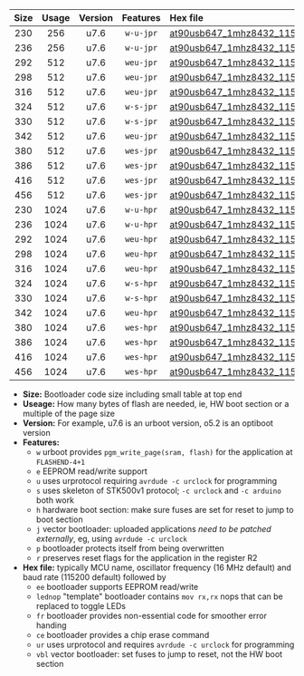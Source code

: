 |Size|Usage|Version|Features|Hex file|
|:-:|:-:|:-:|:-:|:--|
|230|256|u7.6|`w-u-jpr`|[at90usb647_1mhz8432_115200bps_ur_vbl.hex](https://raw.githubusercontent.com/stefanrueger/urboot/main//at90usb647_1mhz8432_115200bps_ur_vbl.hex)|
|236|256|u7.6|`w-u-jpr`|[at90usb647_1mhz8432_115200bps_lednop_ur_vbl.hex](https://raw.githubusercontent.com/stefanrueger/urboot/main//at90usb647_1mhz8432_115200bps_lednop_ur_vbl.hex)|
|292|512|u7.6|`weu-jpr`|[at90usb647_1mhz8432_115200bps_ee_ur_vbl.hex](https://raw.githubusercontent.com/stefanrueger/urboot/main//at90usb647_1mhz8432_115200bps_ee_ur_vbl.hex)|
|298|512|u7.6|`weu-jpr`|[at90usb647_1mhz8432_115200bps_ee_lednop_ur_vbl.hex](https://raw.githubusercontent.com/stefanrueger/urboot/main//at90usb647_1mhz8432_115200bps_ee_lednop_ur_vbl.hex)|
|316|512|u7.6|`weu-jpr`|[at90usb647_1mhz8432_115200bps_ee_lednop_fr_ur_vbl.hex](https://raw.githubusercontent.com/stefanrueger/urboot/main//at90usb647_1mhz8432_115200bps_ee_lednop_fr_ur_vbl.hex)|
|324|512|u7.6|`w-s-jpr`|[at90usb647_1mhz8432_115200bps_vbl.hex](https://raw.githubusercontent.com/stefanrueger/urboot/main//at90usb647_1mhz8432_115200bps_vbl.hex)|
|330|512|u7.6|`w-s-jpr`|[at90usb647_1mhz8432_115200bps_lednop_vbl.hex](https://raw.githubusercontent.com/stefanrueger/urboot/main//at90usb647_1mhz8432_115200bps_lednop_vbl.hex)|
|342|512|u7.6|`weu-jpr`|[at90usb647_1mhz8432_115200bps_ee_lednop_fr_ce_ur_vbl.hex](https://raw.githubusercontent.com/stefanrueger/urboot/main//at90usb647_1mhz8432_115200bps_ee_lednop_fr_ce_ur_vbl.hex)|
|380|512|u7.6|`wes-jpr`|[at90usb647_1mhz8432_115200bps_ee_vbl.hex](https://raw.githubusercontent.com/stefanrueger/urboot/main//at90usb647_1mhz8432_115200bps_ee_vbl.hex)|
|386|512|u7.6|`wes-jpr`|[at90usb647_1mhz8432_115200bps_ee_lednop_vbl.hex](https://raw.githubusercontent.com/stefanrueger/urboot/main//at90usb647_1mhz8432_115200bps_ee_lednop_vbl.hex)|
|416|512|u7.6|`wes-jpr`|[at90usb647_1mhz8432_115200bps_ee_lednop_fr_vbl.hex](https://raw.githubusercontent.com/stefanrueger/urboot/main//at90usb647_1mhz8432_115200bps_ee_lednop_fr_vbl.hex)|
|456|512|u7.6|`wes-jpr`|[at90usb647_1mhz8432_115200bps_ee_lednop_fr_ce_vbl.hex](https://raw.githubusercontent.com/stefanrueger/urboot/main//at90usb647_1mhz8432_115200bps_ee_lednop_fr_ce_vbl.hex)|
|230|1024|u7.6|`w-u-hpr`|[at90usb647_1mhz8432_115200bps_ur.hex](https://raw.githubusercontent.com/stefanrueger/urboot/main//at90usb647_1mhz8432_115200bps_ur.hex)|
|236|1024|u7.6|`w-u-hpr`|[at90usb647_1mhz8432_115200bps_lednop_ur.hex](https://raw.githubusercontent.com/stefanrueger/urboot/main//at90usb647_1mhz8432_115200bps_lednop_ur.hex)|
|292|1024|u7.6|`weu-hpr`|[at90usb647_1mhz8432_115200bps_ee_ur.hex](https://raw.githubusercontent.com/stefanrueger/urboot/main//at90usb647_1mhz8432_115200bps_ee_ur.hex)|
|298|1024|u7.6|`weu-hpr`|[at90usb647_1mhz8432_115200bps_ee_lednop_ur.hex](https://raw.githubusercontent.com/stefanrueger/urboot/main//at90usb647_1mhz8432_115200bps_ee_lednop_ur.hex)|
|316|1024|u7.6|`weu-hpr`|[at90usb647_1mhz8432_115200bps_ee_lednop_fr_ur.hex](https://raw.githubusercontent.com/stefanrueger/urboot/main//at90usb647_1mhz8432_115200bps_ee_lednop_fr_ur.hex)|
|324|1024|u7.6|`w-s-hpr`|[at90usb647_1mhz8432_115200bps.hex](https://raw.githubusercontent.com/stefanrueger/urboot/main//at90usb647_1mhz8432_115200bps.hex)|
|330|1024|u7.6|`w-s-hpr`|[at90usb647_1mhz8432_115200bps_lednop.hex](https://raw.githubusercontent.com/stefanrueger/urboot/main//at90usb647_1mhz8432_115200bps_lednop.hex)|
|342|1024|u7.6|`weu-hpr`|[at90usb647_1mhz8432_115200bps_ee_lednop_fr_ce_ur.hex](https://raw.githubusercontent.com/stefanrueger/urboot/main//at90usb647_1mhz8432_115200bps_ee_lednop_fr_ce_ur.hex)|
|380|1024|u7.6|`wes-hpr`|[at90usb647_1mhz8432_115200bps_ee.hex](https://raw.githubusercontent.com/stefanrueger/urboot/main//at90usb647_1mhz8432_115200bps_ee.hex)|
|386|1024|u7.6|`wes-hpr`|[at90usb647_1mhz8432_115200bps_ee_lednop.hex](https://raw.githubusercontent.com/stefanrueger/urboot/main//at90usb647_1mhz8432_115200bps_ee_lednop.hex)|
|416|1024|u7.6|`wes-hpr`|[at90usb647_1mhz8432_115200bps_ee_lednop_fr.hex](https://raw.githubusercontent.com/stefanrueger/urboot/main//at90usb647_1mhz8432_115200bps_ee_lednop_fr.hex)|
|456|1024|u7.6|`wes-hpr`|[at90usb647_1mhz8432_115200bps_ee_lednop_fr_ce.hex](https://raw.githubusercontent.com/stefanrueger/urboot/main//at90usb647_1mhz8432_115200bps_ee_lednop_fr_ce.hex)|

- **Size:** Bootloader code size including small table at top end
- **Useage:** How many bytes of flash are needed, ie, HW boot section or a multiple of the page size
- **Version:** For example, u7.6 is an urboot version, o5.2 is an optiboot version
- **Features:**
  + `w` urboot provides `pgm_write_page(sram, flash)` for the application at `FLASHEND-4+1`
  + `e` EEPROM read/write support
  + `u` uses urprotocol requiring `avrdude -c urclock` for programming
  + `s` uses skeleton of STK500v1 protocol; `-c urclock` and `-c arduino` both work
  + `h` hardware boot section: make sure fuses are set for reset to jump to boot section
  + `j` vector bootloader: uploaded applications *need to be patched externally*, eg, using `avrdude -c urclock`
  + `p` bootloader protects itself from being overwritten
  + `r` preserves reset flags for the application in the register R2
- **Hex file:** typically MCU name, oscillator frequency (16 MHz default) and baud rate (115200 default) followed by
  + `ee` bootloader supports EEPROM read/write
  + `lednop` "template" bootloader contains `mov rx,rx` nops that can be replaced to toggle LEDs
  + `fr` bootloader provides non-essential code for smoother error handing
  + `ce` bootloader provides a chip erase command
  + `ur` uses urprotocol and requires `avrdude -c urclock` for programming
  + `vbl` vector bootloader: set fuses to jump to reset, not the HW boot section

